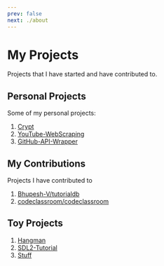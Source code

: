 ```yaml
---
prev: false
next: ./about
---
```


# My Projects

Projects that I have started and have contributed to.


## Personal Projects

Some of my personal projects:

1. [Crypt](https://github.com/Animesh-Ghosh/Crypt)
2. [YouTube-WebScraping](https://github.com/Animesh-Ghosh/YouTube-WebScraping)
3. [GitHub-API-Wrapper](https://github.com/Animesh-Ghosh/GitHub-API-Wrapper)


## My Contributions

Projects I have contributed to

1. [Bhupesh-V/tutorialdb](https://github.com/Bhupesh-V/tutorialdb)
2. [codeclassroom/codeclassroom](https://github.com/codeclassroom/codeclassroom)


## Toy Projects

1. [Hangman](https://github.com/Animesh-Ghosh/Hangman)
2. [SDL2-Tutorial](https://github.com/Animesh-Ghosh/SDL2-Tutorial)
3. [Stuff](https://github.com/Animesh-Ghosh/Stuff)

